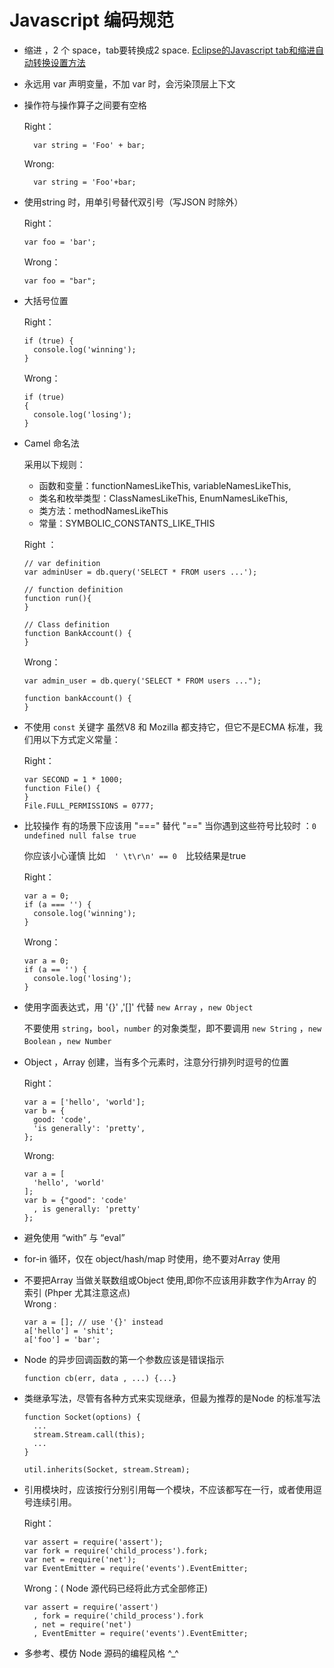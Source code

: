 # Javascript 编码规范

* 缩进 ，2 个 space，tab要转换成2 space. [Eclipse的Javascript tab和缩进自动转换设置方法](http://ww3.sinaimg.cn/large/6cfc7910jw1dnf44jzellj.jpg)

* 永远用 var 声明变量，不加 var 时，会污染顶层上下文

* 操作符与操作算子之间要有空格

    Right：

    ```
      var string = 'Foo' + bar;
    ```
    Wrong:
  
    ```
      var string = 'Foo'+bar;
    ```



* 使用string 时，用单引号替代双引号（写JSON 时除外）
  
    Right：

    ```
    var foo = 'bar';
    ```
    
    Wrong：
    
    ```
    var foo = "bar";
    ```
    

*  大括号位置
  
    Right：

    ```
    if (true) {
      console.log('winning');
    }
    ```
    
    Wrong：
    
    ```
    if (true)
    {
      console.log('losing');
    }
    ```
    

* Camel 命名法

    采用以下规则：
    * 函数和变量：functionNamesLikeThis, variableNamesLikeThis, 
    * 类名和枚举类型：ClassNamesLikeThis, EnumNamesLikeThis, 
    * 类方法：methodNamesLikeThis 
    * 常量：SYMBOLIC_CONSTANTS_LIKE_THIS

    Right ：
  
    ```
    // var definition
    var adminUser = db.query('SELECT * FROM users ...');

    // function definition
    function run(){
    }

    // Class definition
    function BankAccount() {
    }
    ```

    Wrong：

    ```
    var admin_user = db.query('SELECT * FROM users ...");
    
    function bankAccount() {
    }
    ```
    

* 不使用 ```const``` 关键字
  虽然V8 和 Mozilla 都支持它，但它不是ECMA 标准，我们用以下方式定义常量：
    
    Right：
 
    ```
    var SECOND = 1 * 1000;
    function File() {
    }
    File.FULL_PERMISSIONS = 0777;
    ```

* 比较操作 有的场景下应该用 "===" 替代 "=="
  当你遇到这些符号比较时 ：``` 0 undefined null false true ```
  
    你应该小心谨慎
    比如　``` ' \t\r\n' == 0 ```　比较结果是true

    Right：

    ```
    var a = 0;
    if (a === '') {
      console.log('winning');
    }
    ```
    
    Wrong：
    
    ```
    var a = 0;
    if (a == '') {
      console.log('losing');
    }
    ```
    
* 使用字面表达式，用 '{}' ,'[]' 代替 ``` new Array ``` ，```new Object```

    不要使用 ```string```，```bool```，```number``` 的对象类型，即不要调用 ```new String``` ，```new Boolean``` ，```new Number``` 

* Object ，Array 创建，当有多个元素时，注意分行排列时逗号的位置
  
    Right：

    ```
    var a = ['hello', 'world'];
    var b = {
      good: 'code',
      'is generally': 'pretty',
    };
    ```
      
    Wrong:
    
    ```
    var a = [
      'hello', 'world'
    ];
    var b = {"good": 'code'
      , is generally: 'pretty'
    };
    ```


* 避免使用 “with” 与 “eval”

* for-in 循环，仅在 object/hash/map 时使用，绝不要对Array 使用

* 不要把Array 当做关联数组或Object 使用,即你不应该用非数字作为Array 的索引
        (Phper 尤其注意这点)  
    Wrong :
  
    ```
    var a = []; // use '{}' instead
    a['hello'] = 'shit';
    a['foo'] = 'bar';
    ```

* Node 的异步回调函数的第一个参数应该是错误指示

    ```
    function cb(err, data , ...) {...}
    ```
    
* 类继承写法，尽管有各种方式来实现继承，但最为推荐的是Node 的标准写法
  
    ```
    function Socket(options) {
      ...
      stream.Stream.call(this);
      ...
    }
  
    util.inherits(Socket, stream.Stream);
    ```

* 引用模块时，应该按行分别引用每一个模块，不应该都写在一行，或者使用逗号连续引用。

    Right：
    
    ```
    var assert = require('assert');
    var fork = require('child_process').fork;
    var net = require('net');
    var EventEmitter = require('events').EventEmitter;
    ```
    
    Wrong：( Node 源代码已经将此方式全部修正)
    
    ```
    var assert = require('assert')
      , fork = require('child_process').fork
      , net = require('net')
      , EventEmitter = require('events').EventEmitter;
    ```

* 多参考、模仿 Node 源码的编程风格 ^_^